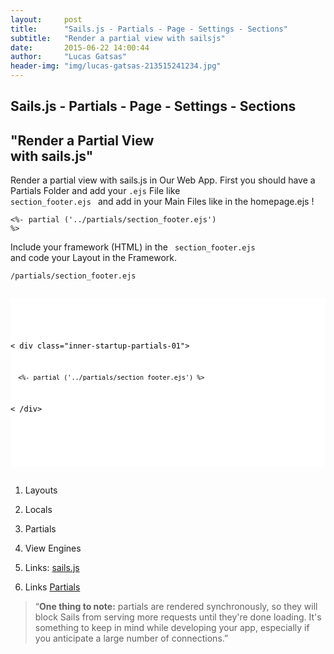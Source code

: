 ```yaml
---
layout:     post
title:      "Sails.js - Partials - Page - Settings - Sections"
subtitle:   "Render a partial view with sailsjs"
date:       2015-06-22 14:00:44
author:     "Lucas Gatsas"
header-img: "img/lucas-gatsas-213515241234.jpg"
---
```

<h2 class="section-heading">Sails.js - Partials - Page - Settings - Sections</h2>
<h2 class="section-heading">"Render a Partial View <br> with sails.js"</h2>


Render a partial view with sails.js in Our Web App. First you should have a Partials Folder and add your <code>.ejs</code>
File like <code> section_footer.ejs  </code>  and add in your Main Files like in the homepage.ejs ! 


<code><%- partial ('../partials/section_footer.ejs') %></code> 

Include your framework (HTML) in the  <code> section_footer.ejs  </code> and code your Layout in the Framework.




<code>/partials/section_footer.ejs</code> 


<div style="overflow:auto; height=200; width=100%;">
<pre style="color:black;background:white;"><pre>

<code>

< div class="inner-startup-partials-01">

      <%- partial ('../partials/section_footer.ejs') %>  

  < /div>

</code>

</pre></pre></div>




1. Layouts
2. Locals
3. Partials
4. View Engines




1. Links: <a href="http://sailsjs.org/#!/documentation/concepts" target="_blank">sails.js</a>
2. Links <a href="http://sailsjs.org/#!/documentation/concepts/Views/Partials.html" target="_blank">Partials </a> 

<blockquote>
“<strong>One thing to note:</strong> partials are rendered synchronously, so they will block Sails from serving more requests until they're done loading. It's something to keep in mind while developing your app, especially if you anticipate a large number of connections.” 
</blockquote>

